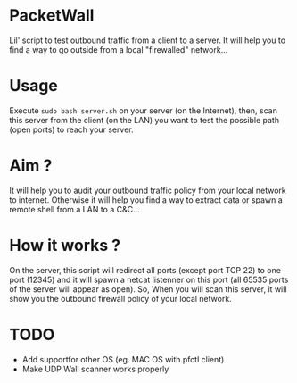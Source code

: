 # PacketWall
Lil' script to test outbound traffic from a client to a server. It will help you to find a way to go outside from a local "firewalled" network...

# Usage
Execute `sudo bash server.sh` on your server (on the Internet), then, scan this server from the client (on the LAN) you want to test the possible path (open ports) to reach your server.

# Aim ?
It will help you to audit your outbound traffic policy from your local network to internet. Otherwise it will help you find a way to extract data or spawn a remote shell from a LAN to a C&C...

# How it works ?
On the server, this script will redirect all ports (except port TCP 22) to one port (12345) and it will spawn a netcat listenner on this port (all 65535 ports of the server will appear as open). So, When you will scan this server, it will show you the outbound firewall policy of your local network.

# TODO
* Add supportfor other OS (eg. MAC OS with pfctl client)
* Make UDP Wall scanner works properly
